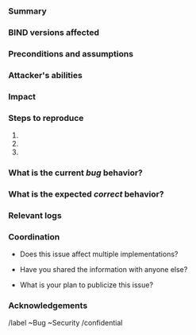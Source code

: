 ### Summary

<!-- Concisely summarize the bug encountered,
preferably in one paragraph or less. -->

### BIND versions affected

<!--
Make sure you are testing with the **latest** supported version of BIND.
See https://kb.isc.org/docs/supported-platforms for the current list.
The latest source is available from https://www.isc.org/download/#BIND

Paste the output of `named -V` here.
-->

### Preconditions and assumptions

<!--
Is a specific setup needed?

Please check the BIND Security Assumptions chapter in the ARM:
https://bind9.readthedocs.io/en/latest/chapter7.html#security-assumptions

E.g. DNSSEC validation must be disabled, etc.
E.g. Resolver must be configured to forward to attacker's server via DNS-over-TLS, etc.
E.g. Authoritative server must be configured to transfer specific primary zone.
E.g. Attacker must be in posession of a key authorized to modify at least one zone.
E.g. Attacker can affect system clock on the server running BIND.
-->

### Attacker's abilities

<!--
What resources does an attacker need to have under their control to mount this attack?

E.g. If attacking an authoritative server, does the attacked have to have prior
relationship with it? "The authoritative server under attack needs to
transfer a malicious zone from attacker's authoritative server via TLS."

E.g. If attacking a resolver, does the attacker need the ability to send
arbitrary queries to the resolver under attack? Do they need to _also_ control
an authoritative server at the same time?
-->


### Impact
<!--
Who or what is the victim of the attack and what is the impact?

Is a third party receiving many packets generated by a reflection attack?

If the affected party is the BIND server itself, please quantify the impact
on legitimate clients:
E.g. After launching the attack, the answers-per-second metric for legitimate
traffic drops to 1/1000 within the first minute of the attack.
-->


### Steps to reproduce

<!--
This is extremely important! Be precise and use itemized lists, please.

Even if a default configuration is affected, please include the full configuration
files _you were testing with_.

Example:
1. Use the _attached_ configuration file
2. Start the BIND server with command: `named -g -c named.conf ...`
3. Simulate legitimate clients using the command `dnsperf -S1 -d legit-queries ...`
4. Simulate attack traffic using the command `dnsperf -S1 -d attack-queries ...`
-->

1.
2.
3.

### What is the current *bug* behavior?

<!--
Examples:
Legitimate QPS drops 1000x.
Memory consumption increases out of bounds and the server crashes.
The server crashes immediately.
-->

### What is the expected *correct* behavior?

<!--
If the attack causes resource exhaustion, what do you think the correct behavior should be? Should BIND refuse to process more requests?
What heuristic do you propose to distinguish legitimate and attack traffic?
-->

### Relevant logs

<!--
Please provide log files from your testing. Include full named logs and also
the output from any testing tools (e.g. dnsperf, DNS Shotgun, kxdpgun, etc.)

If multiple log files are needed, make sure all the files have matching timestamps
so we can correlate log events across log files.

In the case of resource exhaustion attacks, please _also_ include system monitoring
data. You can use https://gitlab.isc.org/isc-projects/resource-monitor/ to
gather system-wide statistics.
-->

### Coordination
- Does this issue affect multiple implementations?
<!-- Issues affecting multiple implementations require very careful coordination. We have to make the information does not leak to public until vendors are ready to release fixed versions. If that's the case we need to know about this situation as soon as possible to start (confidential!) coordination process within DNS-OARC and other suitable fora. -->

- Have you shared the information with anyone else?
<!-- Have you informed other affected vendors? Or maybe submitted a paper for review? -->

- What is your plan to publicize this issue?
<!-- E.g. we plan to go public during conference XYZ on 20XX-XX-XX -->

### Acknowledgements
<!-- Please specify whether and how you would like to be publicly credited with discovering the issue. We normally use the format "First_name Last_name, Company or Team".  -->

<!-- DO NOT modify the following two lines. -->

/label ~Bug ~Security
/confidential
